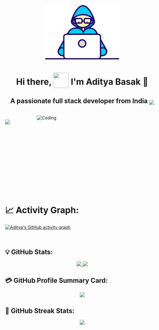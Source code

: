 <div id="header" align="center">
  <img src="./assets/banner2.gif"  />
  <h1 align='center'>
  Hi there, <img style="vertical-align: -30%" src="https://media.giphy.com/media/KGMzZvWa5su2O5LCVR/giphy.gif" width="50" height="50"> I'm Aditya Basak 👨
</h1>
<h2>A passionate full stack developer from India <img style="vertical-align: bottom" src="https://static.vecteezy.com/system/resources/previews/011/571/519/original/circle-flag-of-india-free-png.png" width="25"></h2>
</div> <br>

<img align="right" alt="Coding" width="400" src="https://cdn.dribbble.com/users/1162077/screenshots/3848914/programmer.gif">

[![](https://visitcount.itsvg.in/api?id=aditya9-2&icon=5&color=5)](https://visitcount.itsvg.in)

<br/>
<br/>
<br/>
<br/>
<br/>
<br/>
<br/>
<br/>
<br/>
<br/>
<br/>

<br/>


# **📈 Activity Graph:**

<p align="center">
  
[![Aditya's GitHub activity graph](https://github-readme-activity-graph.vercel.app/graph?username=aditya9-2&bg_color=000000&color=f2f2f2&line=5dff05&point=0011ff&area=true&hide_border=true)](https://github.com/aditya9-2/github-readme-activity-graph)

</p>

<br />

## **💡 GitHub Stats:**

<p align="center">
<a href="https://github.com/aditya9-2">
  <img height="180em" src="https://github-readme-stats.vercel.app/api?username=aditya9-2&show_icons=true&hide_border=true&&count_private=true&include_all_commits=true&theme=dark" />
  <img height="180em" src="https://github-readme-stats.vercel.app/api/top-langs/?username=aditya9-2&exclude_repo=PortfolioTemplate&show_icons=true&hide_border=true&layout=compact&langs_count=8&theme=dark"/>
</a>
</p>

## **💳 GitHub Profile Summary Card:**

<p align="center">
  <img src="https://github-profile-summary-cards.vercel.app/api/cards/profile-details?username=aditya9-2&theme=github_dark" />
</p>

## **🎯 GitHub Streak Stats:**

<p align="center">
  <img src="https://github-readme-streak-stats.herokuapp.com/?user=aditya9-2&theme=highcontrast&hide_border=true"/>
</p>
